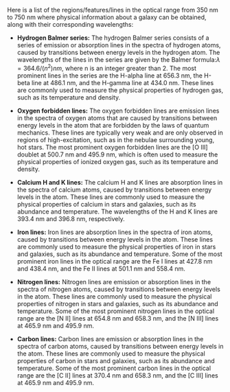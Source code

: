 Here is a list of the regions/features/lines in the optical range from 350 nm to 750 nm where physical information about a galaxy can be obtained, along with their corresponding wavelengths:

* **Hydrogen Balmer series:** The hydrogen Balmer series consists of a series of emission or absorption lines in the spectra of hydrogen atoms, caused by transitions between energy levels in the hydrogen atom. The wavelengths of the lines in the series are given by the Balmer formula:$λ = 364.6 / (n^2) nm$, where n is an integer greater than 2. The most prominent lines in the series are the H-alpha line at 656.3 nm, the H-beta line at 486.1 nm, and the H-gamma line at 434.0 nm. These lines are commonly used to measure the physical properties of hydrogen gas, such as its temperature and density.

* **Oxygen forbidden lines:** The oxygen forbidden lines are emission lines in the spectra of oxygen atoms that are caused by transitions between energy levels in the atom that are forbidden by the laws of quantum mechanics. These lines are typically very weak and are only observed in regions of high-excitation, such as in the nebulae surrounding young, hot stars. The most prominent oxygen forbidden lines are the [O III] doublet at 500.7 nm and 495.9 nm, which is often used to measure the physical properties of ionized oxygen gas, such as its temperature and density.

* **Calcium H and K lines:** The calcium H and K lines are absorption lines in the spectra of calcium atoms, caused by transitions between energy levels in the atom. These lines are commonly used to measure the physical properties of calcium in stars and galaxies, such as its abundance and temperature. The wavelengths of the H and K lines are 393.4 nm and 396.8 nm, respectively.

* **Iron lines:** Iron lines are absorption lines in the spectra of iron atoms, caused by transitions between energy levels in the atom. These lines are commonly used to measure the physical properties of iron in stars and galaxies, such as its abundance and temperature. Some of the most prominent iron lines in the optical range are the Fe I lines at 427.8 nm and 438.4 nm, and the Fe II lines at 501.1 nm and 558.4 nm.

* **Nitrogen lines:** Nitrogen lines are emission or absorption lines in the spectra of nitrogen atoms, caused by transitions between energy levels in the atom. These lines are commonly used to measure the physical properties of nitrogen in stars and galaxies, such as its abundance and temperature. Some of the most prominent nitrogen lines in the optical range are the [N II] lines at 654.8 nm and 658.3 nm, and the [N III] lines at 465.9 nm and 495.9 nm.

* **Carbon lines:** Carbon lines are emission or absorption lines in the spectra of carbon atoms, caused by transitions between energy levels in the atom. These lines are commonly used to measure the physical properties of carbon in stars and galaxies, such as its abundance and temperature. Some of the most prominent carbon lines in the optical range are the [C II] lines at 370.4 nm and 658.3 nm, and the [C III] lines at 465.9 nm and 495.9 nm.